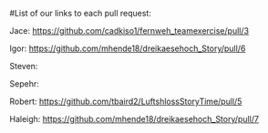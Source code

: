 #List of our links to each pull request:

Jace: https://github.com/cadkiso1/fernweh_teamexercise/pull/3

Igor: https://github.com/mhende18/dreikaesehoch_Story/pull/6

Steven:

Sepehr:

Robert: https://github.com/tbaird2/LuftshlossStoryTime/pull/5

Haleigh: https://github.com/mhende18/dreikaesehoch_Story/pull/7

